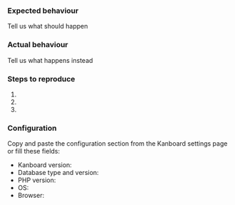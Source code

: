 ### Expected behaviour

Tell us what should happen


### Actual behaviour

Tell us what happens instead


### Steps to reproduce

1.
2.
3.


### Configuration

Copy and paste the configuration section from the Kanboard settings page or fill these fields:

- Kanboard version:
- Database type and version:
- PHP version:
- OS:
- Browser:
